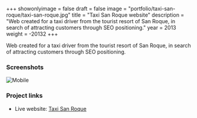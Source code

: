 +++
showonlyimage = false
draft = false
image = "portfolio/taxi-san-roque/taxi-san-roque.jpg"
title = "Taxi San Roque website"
description = "Web created for a taxi driver from the tourist resort of San Roque, in search of attracting customers through SEO positioning."
year = 2013
weight = -20132
+++

Web created for a taxi driver from the tourist resort of San Roque, in search of attracting customers through SEO positioning.

### Screenshots

![Mobile](/portfolio/taxi-san-roque/screen.jpg)

### Project links

* Live website: [Taxi San Roque](https://www.taxisanroque.com/)
